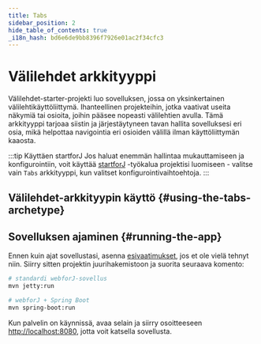 ```yaml
---
title: Tabs
sidebar_position: 2
hide_table_of_contents: true
_i18n_hash: bd6e6de9bb8396f7926e01ac2f34cfc3
---
```

<Head>
  <style>{`
  .container {
    max-width: 65em !important;
  }
  `}</style>
</Head>

# Välilehdet arkkityyppi

Välilehdet-starter-projekti luo sovelluksen, jossa on yksinkertainen välilehtikäyttöliittymä. Ihanteellinen projekteihin, jotka vaativat useita näkymiä tai osioita, joihin pääsee nopeasti välilehtien avulla. Tämä arkkityyppi tarjoaa siistin ja järjestäytyneen tavan hallita sovelluksesi eri osia, mikä helpottaa navigointia eri osioiden välillä ilman käyttöliittymän kaaosta.

:::tip Käyttäen startforJ
Jos haluat enemmän hallintaa mukauttamiseen ja konfigurointiin, voit käyttää [startforJ](https://docs.webforj.com/startforj/) -työkalua projektisi luomiseen - valitse vain `Tabs` arkkityyppi, kun valitset konfigurointivaihtoehtoja.
:::

## Välilehdet-arkkityypin käyttö {#using-the-tabs-archetype}

<ComponentArchetype
project="tabs"
/>

## Sovelluksen ajaminen {#running-the-app}

Ennen kuin ajat sovellustasi, asenna [esivaatimukset](../../introduction/prerequisites), jos et ole vielä tehnyt niin. 
Siirry sitten projektin juurihakemistoon ja suorita seuraava komento:

```bash
# standardi webforJ-sovellus
mvn jetty:run

# webforJ + Spring Boot
mvn spring-boot:run
```

Kun palvelin on käynnissä, avaa selain ja siirry osoitteeseen [http://localhost:8080](http://localhost:8080), jotta voit katsella sovellusta.
